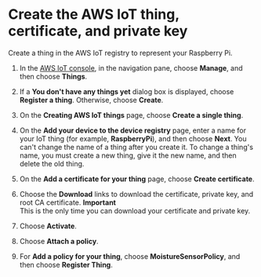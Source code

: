 # Create the AWS IoT thing, certificate, and private key<a name="iot-moisture-create-thing"></a>

Create a thing in the AWS IoT registry to represent your Raspberry Pi\.

1. In the [AWS IoT console](https://console.aws.amazon.com/iot/home), in the navigation pane, choose **Manage**, and then choose **Things**\.

1. If a **You don't have any things yet** dialog box is displayed, choose **Register a thing**\. Otherwise, choose **Create**\.

1. On the **Creating AWS IoT things** page, choose **Create a single thing**\.

1. On the **Add your device to the device registry** page, enter a name for your IoT thing \(for example, **RaspberryPi**\), and then choose **Next**\. You can't change the name of a thing after you create it\. To change a thing's name, you must create a new thing, give it the new name, and then delete the old thing\.

1. On the **Add a certificate for your thing** page, choose **Create certificate**\.

1. Choose the **Download** links to download the certificate, private key, and root CA certificate\.
**Important**  
This is the only time you can download your certificate and private key\.

1. Choose **Activate**\.

1. Choose **Attach a policy**\.

1. For **Add a policy for your thing**, choose **MoistureSensorPolicy**, and then choose **Register Thing**\.